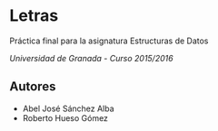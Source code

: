 # Letras

Práctica final para la asignatura Estructuras de Datos

*Universidad de Granada - Curso 2015/2016*

## Autores
  * Abel José Sánchez Alba
  * Roberto Hueso Gómez

